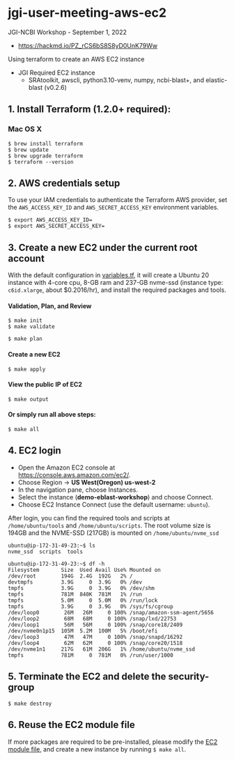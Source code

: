 # jgi-user-meeting-aws-ec2
JGI-NCBI Workshop - September 1, 2022
 * https://hackmd.io/PZ_rCS6bS8S8yD0UnK79Ww 

Using terraform to create an AWS EC2 instance
* JGI Required EC2 instance
  * SRAtoolkit, awscli, python3.10-venv, numpy, ncbi-blast+, and elastic-blast (v0.2.6)

## 1. Install Terraform (1.2.0+ required):
### Mac OS X
```
$ brew install terraform
$ brew update
$ brew upgrade terraform
$ terraform --version
```

## 2. AWS credentials setup
To use your IAM credentials to authenticate the Terraform AWS provider, set the `AWS_ACCESS_KEY_ID` and `AWS_SECRET_ACCESS_KEY` environment variables.
```
$ export AWS_ACCESS_KEY_ID=
$ export AWS_SECRET_ACCESS_KEY=
```

## 3. Create a new EC2 under the current root account
With the default configuration in [variables.tf](./variables.tf), it will create a Ubuntu 20 instance with 4-core cpu, 8-GB ram and 237-GB nvme-ssd (instance type: `c6id.xlarge`, about $0.2016/hr), and install the required packages and tools. 
#### Validation, Plan, and Review
```
$ make init
$ make validate
```
```
$ make plan
```

#### Create a new EC2
```
$ make apply
```

#### View the public IP of EC2
```
$ make output
```

#### Or simply run all above steps:
```
$ make all
```

## 4. EC2 login
* Open the Amazon EC2 console at https://console.aws.amazon.com/ec2/.
* Choose Region -> __US West(Oregon) us-west-2__
* In the navigation pane, choose Instances.
* Select the instance (__demo-eblast-workshop__) and choose Connect.
* Choose EC2 Instance Connect (use the default username: `ubuntu`).


After login, you can find the required tools and scripts at `/home/ubuntu/tools` and `/home/ubuntu/scripts`. The root volume size is 194GB and the NVME-SSD (217GB) is mounted on `/home/ubuntu/nvme_ssd`

```
ubuntu@ip-172-31-49-23:~$ ls
nvme_ssd  scripts  tools

ubuntu@ip-172-31-49-23:~$ df -h
Filesystem       Size  Used Avail Use% Mounted on
/dev/root        194G  2.4G  192G   2% /
devtmpfs         3.9G     0  3.9G   0% /dev
tmpfs            3.9G     0  3.9G   0% /dev/shm
tmpfs            781M  840K  781M   1% /run
tmpfs            5.0M     0  5.0M   0% /run/lock
tmpfs            3.9G     0  3.9G   0% /sys/fs/cgroup
/dev/loop0        26M   26M     0 100% /snap/amazon-ssm-agent/5656
/dev/loop2        68M   68M     0 100% /snap/lxd/22753
/dev/loop1        56M   56M     0 100% /snap/core18/2409
/dev/nvme0n1p15  105M  5.2M  100M   5% /boot/efi
/dev/loop3        47M   47M     0 100% /snap/snapd/16292
/dev/loop4        62M   62M     0 100% /snap/core20/1518
/dev/nvme1n1     217G   61M  206G   1% /home/ubuntu/nvme_ssd
tmpfs            781M     0  781M   0% /run/user/1000
```

## 5. Terminate the EC2 and delete the security-group
```
$ make destroy
```

## 6. Reuse the EC2 module file 
If more packages are required to be pre-installed, please modify the [EC2 module file](./modules/ec2_instance/main.tf), and create a new instance by running `$ make all`.
